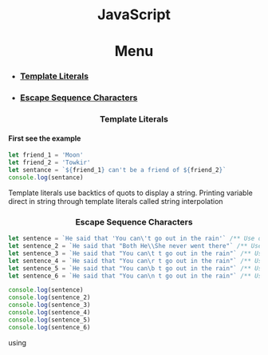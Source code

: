 <div align="center">

# **JavaScript**

# **Menu**
</div>

- ### [Template Literals](#template-literals-1)

- ### [Escape Sequence Characters](#escape-sequence-characters)


<h3 align="center" id="template-literals">Template Literals</h3>

#### First see the example 

```javascript
let friend_1 = 'Moon'
let friend_2 = 'Towkir'
let sentance = `${friend_1} can't be a friend of ${friend_2}`
console.log(sentance)
```


<p>Template literals use backtics of quots to display a string. Printing variable direct in string through template literals called string interpolation</p>

<h3 align="center" id="escape-sequence-characters">Escape Sequence Characters</h3>

```javascript
let sentence = `He said that 'You can\'t go out in the rain'` /** Use of \' */
let sentence_2 = `He said that "Both He\\She never went there"` /** Use of \\ */
let sentence_3 = `He said that "You can\t t go out in the rain"` /** Use of \t */
let sentence_4 = `He said that "You can\r t go out in the rain"` /** Use of \r */
let sentence_5 = `He said that "You can\b t go out in the rain"` /** Use of \b */
let sentence_6 = `He said that "You can\n t go out in the rain"` /** Use of \n */

console.log(sentence)
console.log(sentence_2)
console.log(sentence_3)
console.log(sentence_4)
console.log(sentence_5)
console.log(sentence_6)
```
using 